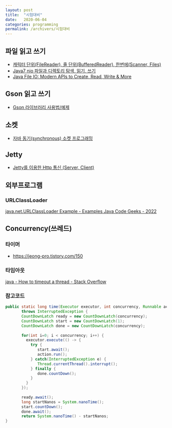 ```yaml
---
layout: post
title:  "시험대비"
date:   2020-06-04
categories: programming
permalink: /archivers/시험대비
---
```


## 파일 읽고 쓰기
- [캐릭터 단위(FileReader), 줄 단위(BufferedReader), 한번에(Scanner, Files)](https://jeong-pro.tistory.com/69)
- [Java7 nio 파일과 디렉토리 탐색, 읽기, 쓰기](http://blog.naver.com/PostView.nhn?blogId=minis24&logNo=220686733911&parentCategoryNo=&categoryNo=82&viewDate=&isShowPopularPosts=false&from=postView)
- [Java File IO: Modern APIs to Create, Read, Write & More](https://www.marcobehler.com/guides/java-files)

## Gson 읽고 쓰기
- [Gson 라이브러리 사용법/예제](https://hianna.tistory.com/629)

## 소켓
- [자바 동기(synchronous) 소켓 프로그래밍](https://jdm.kr/blog/154)

## Jetty
- [Jetty를 이용한 Http 통신 (Server, Client)](https://blog.naver.com/PostView.naver?blogId=ambidext&logNo=222434508009&categoryNo=0&parentCategoryNo=10&viewDate=&currentPage=1&postListTopCurrentPage=1&from=search
)

## 외부프로그램
### URLClassLoader
[java.net.URLClassLoader Example - Examples Java Code Geeks - 2022](https://examples.javacodegeeks.com/core-java/net/urlclassloader/java-net-urlclassloader-example/)

## Concurrency(쓰레드)
### 타이머
- https://jeong-pro.tistory.com/150

### 타임아웃
[java - How to timeout a thread - Stack Overflow](https://stackoverflow.com/questions/2275443/how-to-timeout-a-thread)
### 참고코드
  ```java
  public static long time(Executor executor, int concurrency, Runnable action)
         throws InterruptedException {
         CountDownLatch ready = new CountDownLatch(concurrency);
         CountDownLatch start = new CountDownLatch(1);
         CountDownLatch done = new CountDownLatch(concurrency);
         
         for(int i=0; i < concurrency; i++) {
           executor.execute(() -> {
             try {
                start.await();
                action.run();
             } catch(InterruptedException e) {
                Thread.currentThread().interrupt();
             } finally {
                done.countDown();
             }
           }
         });
         
         ready.await();
         long startNanos = System.nanoTime();
         start.countDown();
         done.await();
         return System.nanoTime() - startNanos;
  }
  ```